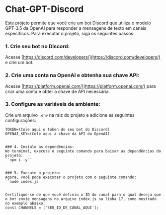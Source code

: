 # Chat-GPT-Discord

Este projeto permite que você crie um bot Discord que utiliza o modelo GPT-3.5 da OpenAI para responder a mensagens de texto em canais específicos. Para executar o projeto, siga os seguintes passos:

### 1. Crie seu bot no Discord:

Acesse [https://discord.com/developers/](https://discord.com/developers/) e crie um bot.

### 2. Crie uma conta na OpenAI e obtenha sua chave API:

Acesse [https://platform.openai.com/](https://platform.openai.com/) para criar uma conta e obter a chave de API necessária.

### 3. Configure as variáveis de ambiente:

Crie um arquivo `.env` na raiz do projeto e adicione as seguintes configurações:

```env
TOKEN=(Cole aqui o token do seu bot do Discord)
OPENAI_KEY=(Cole aqui a chave da API da OpenAI)


### 4. Instale as dependências:
No terminal, execute o seguinte comando para baixar as dependências do projeto:
``npm i -y``


### 5. Execute o projeto:
Agora, você pode executar o projeto com o seguinte comando:
``node index.js


Certifique-se de que você definiu o ID do canal para o qual deseja que o bot envie mensagens no arquivo index.js na linha 17, como mostrado no exemplo abaixo:
const CHANNELS = ['SEU_ID_DE_CANAL_AQUI'];
